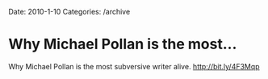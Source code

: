 Date: 2010-1-10
Categories: /archive

# Why Michael Pollan is the most...

Why Michael Pollan is the most subversive writer alive. <a href="http://bit.ly/4F3Mqp" rel="nofollow">http://bit.ly/4F3Mqp</a>

